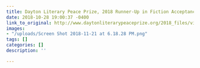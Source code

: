 ```yaml
---
title: Dayton Literary Peace Prize, 2018 Runner-Up in Fiction Acceptance Speech (Video)
date: 2018-10-28 19:00:37 -0400
link_to_original: http://www.daytonliterarypeaceprize.org/2018_files/videos/Fiction-runner-up.htm
images:
- "/uploads/Screen Shot 2018-11-21 at 6.18.28 PM.png"
tags: []
categories: []
description: ''

---
```

